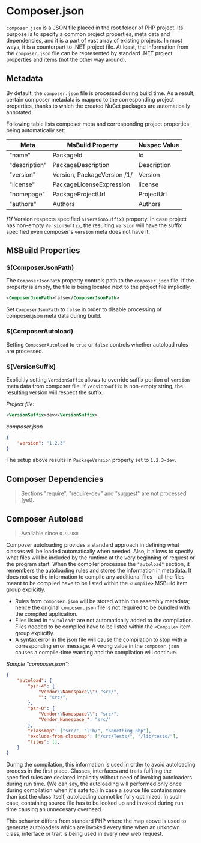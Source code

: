 # Composer.json

`composer.json` is a JSON file placed in the root folder of PHP project. Its purpose is to specify a common project properties, meta data and dependencies, and it is a part of vast array of existing projects. In most ways, it is a counterpart to .NET project file. At least, the information from the `composer.json` file can be represented by standard .NET project properties and items (not the other way around).

## Metadata

By default, the `composer.json` file is processed during build time. As a result, certain composer metadata is mapped to the corresponding project properties, thanks to which the created NuGet packages are automatically annotated.

Following table lists composer meta and corresponding project properties being automatically set:

Meta | MsBuild Property | Nuspec Value
---  | --- | ---
"name" | PackageId | Id
"description" | PackageDescription | Description
"version" | Version, PackageVersion /1/ | Version
"license" | PackageLicenseExpression | license
"homepage" | PackageProjectUrl | ProjectUrl
"authors" | Authors | Authors

**/1/** Version respects specified `$(VersionSuffix)` property. In case project has non-empty `VersionSuffix`, the resulting `Version` will have the suffix specified even composer's `version` meta does not have it.

## MSBuild Properties

### $(ComposerJsonPath)

The `ComposerJsonPath` property controls path to the `composer.json` file. If the property is empty, the file is being located next to the project file implicitly.

```xml
<ComposerJsonPath>false</ComposerJsonPath>
```

Set `ComposerJsonPath` to `false` in order to disable processing of composer.json meta data during build.

### $(ComposerAutoload)

Setting `ComposerAutoload` to `true` or `false` controls whether autoload rules are processed.

### $(VersionSuffix)

Explicitly setting `VersionSuffix` allows to override suffix portion of `version` meta data from composer file. If `VersionSuffix` is non-empty string, the resulting version will respect the suffix.

*Project file:*
```xml
<VersionSuffix>dev</VersionSuffix>
```

*composer.json*
```json
{
    "version": "1.2.3"
}
```

The setup above results in `PackageVersion` property set to `1.2.3-dev`.

## Composer Dependencies

> Sections "require", "require-dev" and "suggest" are not processed (yet).

## Composer Autoload

> Available since `0.9.980`

Composer autoloading provides a standard approach in defining what classes will be loaded automatically when needed. Also, it allows to specify what files will be included by the runtime at the very beginning of request or the program start. When the compiler processes the `"autoload"` section, it remembers the autoloading rules and stores the information in metadata. It does not use the information to compile any additional files - all the files meant to be compiled have to be listed within the `<Compile>` MSBuild item group explicitly.

- Rules from `composer.json` will be stored within the assembly metadata; hence the original `composer.json` file is not required to be bundled with the compiled application.
- Files listed in `"autoload"` are not automatically added to the compilation. Files needed to be compiled have to be listed within the `<Compile>` item group explicitly.
- A syntax error in the json file will cause the compilation to stop with a corresponding error message. A wrong value in the `composer.json` causes a compile-time warning and the compilation will continue.

*Sample "composer.json":*
```json
{
    "autoload": {
        "psr-4": {
            "Vendor\\Namespace\\": "src/",
            "": "src/",
        },
        "psr-0": {
            "Vendor\\Namespace\\": "src/",
            "Vendor_Namespace_": "src/"
        },
        "classmap": ["src/", "lib/", "Something.php"],
        "exclude-from-classmap": ["/src/Tests/", "/lib/tests/"],
        "files": [],
    }
}
```

During the compilation, this information is used in order to avoid autoloading process in the first place. Classes, interfaces and traits fulfiling the specified rules are declared implicitly without need of invoking autoloaders during run time. (We can say, the autoloading will performed only once during compilation when it's safe to.) In case a source file contains more than just the class itself, autoloading cannot be fully optimized. In such case, containing source file has to be looked up and invoked during run time causing an unnecesary overhead.

This behavior differs from standard PHP where the map above is used to generate autoloaders which are invoked every time when an unknown class, interface or trait is being used in every new web request.
